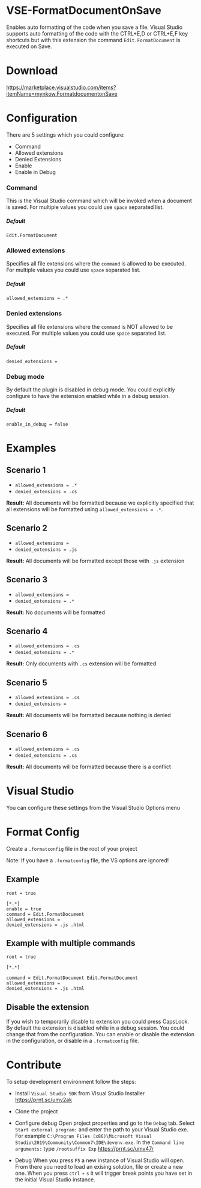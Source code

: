 VSE-FormatDocumentOnSave
========================
Enables auto formatting of the code when you save a file. Visual Studio supports auto formatting of the code with the CTRL+E,D or CTRL+E,F key shortcuts but with this extension the command `Edit.FormatDocument` is executed on Save.

# Download
https://marketplace.visualstudio.com/items?itemName=mynkow.FormatdocumentonSave

# Configuration
There are 5 settings which you could configure:
* Command
* Allowed extensions
* Denied Extensions
* Enable
* Enable in Debug

### Command
This is the Visual Studio command which will be invoked when a document is saved. For multiple values you could use `space` separated list.
##### Default
`Edit.FormatDocument`

### Allowed extensions
Specifies all file extensions where the `command` is allowed to be executed. For multiple values you could use `space` separated list.
##### Default
`allowed_extensions = .*`

### Denied extensions
Specifies all file extensions where the `command` is NOT allowed to be executed. For multiple values you could use `space` separated list.
##### Default
`denied_extensions = `

### Debug mode
By default the plugin is disabled in debug mode. You could explicitly configure to have the extension enabled while in a debug session.
##### Default
`enable_in_debug = false`

# Examples
## Scenario 1
- `allowed_extensions = .*`
- `denied_extensions = .cs` 

**Result:** All documents will be formatted because we explicitly specified that all extensions will be formatted using `allowed_extensions = .*`.

## Scenario 2
- `allowed_extensions = `
- `denied_extensions = .js` 

**Result:** All documents will be formatted except those with `.js` extension

## Scenario 3
- `allowed_extensions = `
- `denied_extensions = .*` 

**Result:** No documents will be formatted

## Scenario 4
- `allowed_extensions = .cs`
- `denied_extensions = .*` 

**Result:** Only documents with `.cs` extension will be formatted

## Scenario 5
- `allowed_extensions = .cs`
- `denied_extensions =` 

**Result:** All documents will be formatted because nothing is denied

## Scenario 6
- `allowed_extensions = .cs`
- `denied_extensions = .cs` 

**Result:** All documents will be formatted because there is a conflict 

# Visual Studio
You can configure these settings from the Visual Studio Options menu

# Format Config

Create a `.formatconfig` file in the root of your project 

Note: If you have a `.formatconfig` file, the VS options are ignored!

## Example
```
root = true

[*.*]
enable = true
command = Edit.FormatDocument
allowed_extensions = 
denied_extensions = .js .html
```

## Example with multiple commands
```
root = true

[*.*]

command = Edit.FormatDocument Edit.FormatDocument
allowed_extensions = 
denied_extensions = .js .html
```

## Disable the extension
If you wish to temporarily disable to extension you could press CapsLock.  
By default the extension is disabled while in a debug session. You could change that from the configuration.
You can enable or disable the extension in the configuration, or disable in a `.formatconfig` file.

# Contribute
To setup development environment follow the steps:

* Install `Visual Studio SDK` from Visual Studio Installer
https://prnt.sc/umv2ak

* Clone the project

* Configure debug 
Open project properties and go to the `Debug` tab. Select `Start external program:` and enter the path to your Visual Studio exe. For example `C:\Program Files (x86)\Microsoft Visual Studio\2019\Community\Common7\IDE\devenv.exe`. In the `Command line arguments:` type `/rootsuffix Exp`
https://prnt.sc/umv47r

* Debug
When you press `F5` a new instance of Visual Studio will open. From there you need to load an exising solution, file or create a new one. When you press `ctrl` + `s` it will trigger break points you have set in the initial Visual Studio instance.
